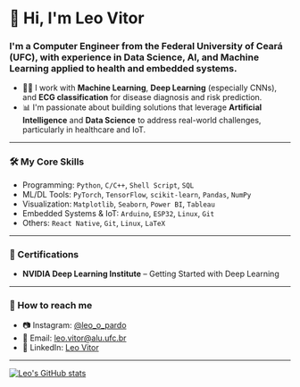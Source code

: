 # 👋 Hi, I'm Leo Vitor

### I'm a Computer Engineer from the Federal University of Ceará (UFC), with experience in Data Science, AI, and Machine Learning applied to health and embedded systems.

- 👨‍💻 I work with **Machine Learning**, **Deep Learning** (especially CNNs), and **ECG classification** for disease diagnosis and risk prediction.
- 📊 I'm passionate about building solutions that leverage **Artificial Intelligence** and **Data Science** to address real-world challenges, particularly in healthcare and IoT.

---

### 🛠️ My Core Skills
- Programming: `Python`, `C/C++`, `Shell Script`, `SQL`
- ML/DL Tools: `PyTorch`, `TensorFlow`, `scikit-learn`, `Pandas`, `NumPy`
- Visualization: `Matplotlib`, `Seaborn`, `Power BI`, `Tableau`
- Embedded Systems & IoT: `Arduino`, `ESP32`, `Linux`, `Git`
- Others: `React Native`, `Git`, `Linux`, `LaTeX`

---

### 📌 Certifications
- **NVIDIA Deep Learning Institute** – Getting Started with Deep Learning

---

### 🔎 How to reach me
- 📷 Instagram: [@leo_o_pardo](https://www.instagram.com/leo_o_pardo)
- 📧 Email: leo.vitor@alu.ufc.br
- 💼 LinkedIn: [Leo Vitor](https://www.linkedin.com/in/leo-vitor-a99950186/)

---

[![Leo's GitHub stats](https://github-readme-stats.vercel.app/api?username=leo-vitor&show_icons=true&theme=radical)](https://github.com/anuraghazra/github-readme-stats)
